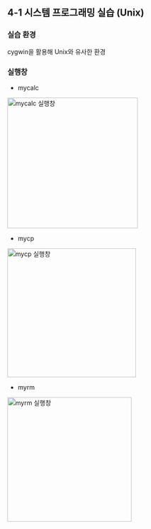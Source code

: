 ## 4-1 시스템 프로그래밍 실습 (Unix)

### 실습 환경
cygwin을 활용해 Unix와 유사한 환경

### 실행창
- mycalc
<img width="294" alt="mycalc 실행창" src="https://user-images.githubusercontent.com/57944099/89161013-f5041c80-d5ac-11ea-8217-0408ac3f065c.PNG">

- mycp
<img width="290" alt="mycp 실행창" src="https://user-images.githubusercontent.com/57944099/89161017-faf9fd80-d5ac-11ea-8f5d-9e7365926f9e.PNG">

- myrm
<img width="280" alt="myrm 실행창" src="https://user-images.githubusercontent.com/57944099/89161026-ffbeb180-d5ac-11ea-899b-c3d6c096473d.PNG">
